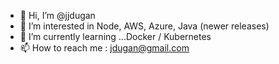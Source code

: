 - 👋 Hi, I’m @jjdugan
- 👀 I’m interested in Node, AWS, Azure, Java (newer releases)
- 🌱 I’m currently learning ...Docker / Kubernetes
- 📫 How to reach me : jdugan@gmail.com
